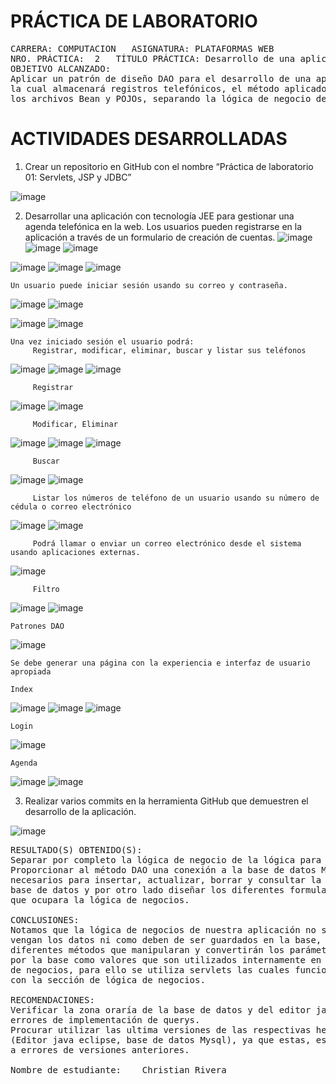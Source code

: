 
 <h1>	PRÁCTICA DE LABORATORIO </h1>

<pre>CARRERA: COMPUTACION	ASIGNATURA: PLATAFORMAS WEB
NRO. PRÁCTICA:	2	TÍTULO PRÁCTICA: Desarrollo de una aplicación JEE basado en Servlets, JSP y JDBC para el intercambio de datos en un modelo de tres capas aplicando los patrones diseño de software MVC y DAO
OBJETIVO ALCANZADO:
Aplicar un patrón de diseño DAO para el desarrollo de una aplicación denominada agenda virtual 
la cual almacenará registros telefónicos, el método aplicado permitirá una mejor organización de 
los archivos Bean y POJOs, separando la lógica de negocio de la lógica para acceder a los datos.
</pre>

<h1> ACTIVIDADES DESARROLLADAS </h1>

1.	Crear un repositorio en GitHub con el nombre “Práctica de laboratorio 01: Servlets, JSP y JDBC”

![image](https://user-images.githubusercontent.com/52549697/81634179-0c7ba100-93d4-11ea-824a-3067233c4c0c.png)


2.	Desarrollar una aplicación con tecnología JEE para gestionar una agenda telefónica en la web.
    Los usuarios pueden registrarse en la aplicación a través de un formulario de creación de cuentas.
    ![image](https://user-images.githubusercontent.com/52549697/81626532-9a01c580-93c1-11ea-8453-7e32b0bb3687.png)
![image](https://user-images.githubusercontent.com/52549697/81626712-18f6fe00-93c2-11ea-96c3-4c32983cbc11.png)
![image](https://user-images.githubusercontent.com/52549697/81626734-2b713780-93c2-11ea-8c8c-97f1c68d91d0.png)

  
  
  ![image](https://user-images.githubusercontent.com/52549697/81626886-82770c80-93c2-11ea-837b-44ab190eef77.png)
![image](https://user-images.githubusercontent.com/52549697/81626959-a9cdd980-93c2-11ea-9318-5cdd790fa131.png)
![image](https://user-images.githubusercontent.com/52549697/81626994-beaa6d00-93c2-11ea-9409-1754db277eb3.png)


    Un usuario puede iniciar sesión usando su correo y contraseña.
![image](https://user-images.githubusercontent.com/52549697/81627119-18ab3280-93c3-11ea-8ee1-36ea9a389a7f.png)
![image](https://user-images.githubusercontent.com/52549697/81627219-514b0c00-93c3-11ea-8858-d998ee9981a3.png)


![image](https://user-images.githubusercontent.com/52549697/81627573-1d241b00-93c4-11ea-9afa-885be88df0ea.png)
![image](https://user-images.githubusercontent.com/52549697/81627644-3fb63400-93c4-11ea-86c5-57ccf9a4841e.png)


    
    Una vez iniciado sesión el usuario podrá: 
         Registrar, modificar, eliminar, buscar y listar sus teléfonos
         
 ![image](https://user-images.githubusercontent.com/52549697/81628678-ed2a4700-93c6-11ea-8dcc-8c22ced15732.png)
 ![image](https://user-images.githubusercontent.com/52549697/81630568-9d9a4a00-93cb-11ea-9871-fc3c99325a16.png)
 ![image](https://user-images.githubusercontent.com/52549697/81632188-4ac29180-93cf-11ea-9474-e2ac70b74eb3.png)
 
         Registrar

![image](https://user-images.githubusercontent.com/52549697/81632405-c3295280-93cf-11ea-8d29-8495092f6846.png)
![image](https://user-images.githubusercontent.com/52549697/81632436-e5bb6b80-93cf-11ea-8f78-178aed43bdba.png)
         
         Modificar, Eliminar
![image](https://user-images.githubusercontent.com/52549697/81632829-d2f56680-93d0-11ea-832f-01eb65a77a80.png)
![image](https://user-images.githubusercontent.com/52549697/81632868-ea345400-93d0-11ea-85a9-77ad18128812.png)
![image](https://user-images.githubusercontent.com/52549697/81632905-ff10e780-93d0-11ea-9ce7-feabf282968d.png)
         
         Buscar
 
 ![image](https://user-images.githubusercontent.com/52549697/81633023-4f884500-93d1-11ea-910d-558f44ad82cb.png)
![image](https://user-images.githubusercontent.com/52549697/81633057-6333ab80-93d1-11ea-89cc-94361342a83f.png)

         
         
         Listar los números de teléfono de un usuario usando su número de cédula o correo electrónico
![image](https://user-images.githubusercontent.com/52549697/81628015-21046d00-93c5-11ea-80aa-92dbc44fca31.png)
![image](https://user-images.githubusercontent.com/52549697/81628043-36799700-93c5-11ea-9087-378eae01847e.png)
    

         
         
         
         
         Podrá llamar o enviar un correo electrónico desde el sistema usando aplicaciones externas.
![image](https://user-images.githubusercontent.com/52549697/81633234-e228e400-93d1-11ea-81a8-1b040482a7cf.png)
         
         
         Filtro
![image](https://user-images.githubusercontent.com/52549697/81633126-9f670c00-93d1-11ea-8272-426076e57776.png)
![image](https://user-images.githubusercontent.com/52549697/81633166-b574cc80-93d1-11ea-9ff6-11282a49d8af.png)
         
         
         
    Patrones DAO
 
 ![image](https://user-images.githubusercontent.com/52549697/81633304-0d133800-93d2-11ea-996f-bac32f4f5ff9.png)

    
    
    
    
    
    
    Se debe generar una página con la experiencia e interfaz de usuario apropiada
    
    Index
    
 ![image](https://user-images.githubusercontent.com/52549697/81633608-c07c2c80-93d2-11ea-8dc6-9a5655fb1699.png)
![image](https://user-images.githubusercontent.com/52549697/81633723-020cd780-93d3-11ea-9b09-681e8c2a1819.png)
 ![image](https://user-images.githubusercontent.com/52549697/81633780-27014a80-93d3-11ea-8a0c-2501e8b3edf8.png) 
    
    Login

![image](https://user-images.githubusercontent.com/52549697/81633824-426c5580-93d3-11ea-96b0-fca51f8a6e34.png)



    Agenda
![image](https://user-images.githubusercontent.com/52549697/81633903-63cd4180-93d3-11ea-8b25-0231bb8bc538.png)
![image](https://user-images.githubusercontent.com/52549697/81633948-7ba4c580-93d3-11ea-89e0-ebf17407874c.png)
    
    
3.	Realizar varios commits en la herramienta GitHub que demuestren el desarrollo de la aplicación.

![image](https://user-images.githubusercontent.com/52549697/81634118-e7872e00-93d3-11ea-88d6-63d6eb0de44b.png)



<pre>
RESULTADO(S) OBTENIDO(S):
Separar por completo la lógica de negocio de la lógica para acceder a los datos.
Proporcionar al método DAO una conexión a la base de datos MySQL y lo métodos 
necesarios para insertar, actualizar, borrar y consultar la información de la 
base de datos y por otro lado diseñar los diferentes formularios e interfaces 
que ocupara la lógica de negocios.

CONCLUSIONES:
Notamos que la lógica de negocios de nuestra aplicación no se preocupa de donde 
vengan los datos ni como deben de ser guardados en la base, ya que se utilizan 
diferentes métodos que manipularan y convertirán los parámetros a valores aceptados 
por la base como valores que son utilizados internamente en la sección de lógica 
de negocios, para ello se utiliza servlets las cuales funcionan entre intermediarios 
con la sección de lógica de negocios. 

RECOMENDACIONES:
Verificar la zona oraría de la base de datos y del editor java para evitar posibles 
errores de implementación de querys.
Procurar utilizar las ultima versiones de las respectivas herramientas a utilizar 
(Editor java eclipse, base de datos Mysql), ya que estas, están corregidas y optimizadas 
a errores de versiones anteriores.

Nombre de estudiante: ___Christian Rivera__________________________
</pre>



